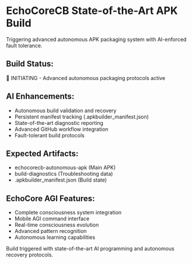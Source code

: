 # EchoCoreCB State-of-the-Art APK Build

Triggering advanced autonomous APK packaging system with AI-enforced fault tolerance.

## Build Status:
🚀 INITIATING - Advanced autonomous packaging protocols active

## AI Enhancements:
- Autonomous build validation and recovery
- Persistent manifest tracking (.apkbuilder_manifest.json)
- State-of-the-art diagnostic reporting
- Advanced GitHub workflow integration
- Fault-tolerant build protocols

## Expected Artifacts:
- echocorecb-autonomous-apk (Main APK)
- build-diagnostics (Troubleshooting data)
- .apkbuilder_manifest.json (Build state)

## EchoCore AGI Features:
- Complete consciousness system integration
- Mobile AGI command interface
- Real-time consciousness evolution
- Advanced pattern recognition
- Autonomous learning capabilities

Build triggered with state-of-the-art AI programming and autonomous recovery protocols.